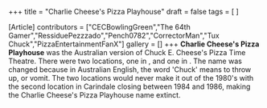 +++
title = "Charlie Cheese's Pizza Playhouse"
draft = false
tags = [ ]

[Article]
contributors = ["CECBowlingGreen","The 64th Gamer","RessiduePezzzado","Pench0782","CorrectorMan","Tux Chuck","PizzaEntertainmentFanX"]
gallery = []
+++
**Charlie Cheese's Pizza Playhouse** was the Australian version of Chuck E. Cheese's Pizza Time Theatre. There were two locations, one in , and one in . The name was changed because in Australian English, the word 'Chuck' means to throw up, or vomit. The two locations would never make it out of the 1980's with the second location in Carindale closing between 1984 and 1986, making the Charlie Cheese's Pizza Playhouse name extinct.